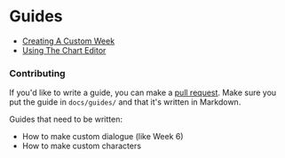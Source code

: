# Guides
- [Creating A Custom Week]({{site.url}}guides/weeks)
- [Using The Chart Editor]({{site.url}}guides/charting)

### Contributing
If you'd like to write a guide, you can make a [pull request](https://github.com/KadeDev/Kade-Engine/pulls). Make sure you put the guide in `docs/guides/` and that it's written in Markdown.

Guides that need to be written:
- How to make custom dialogue (like Week 6)
- How to make custom characters
